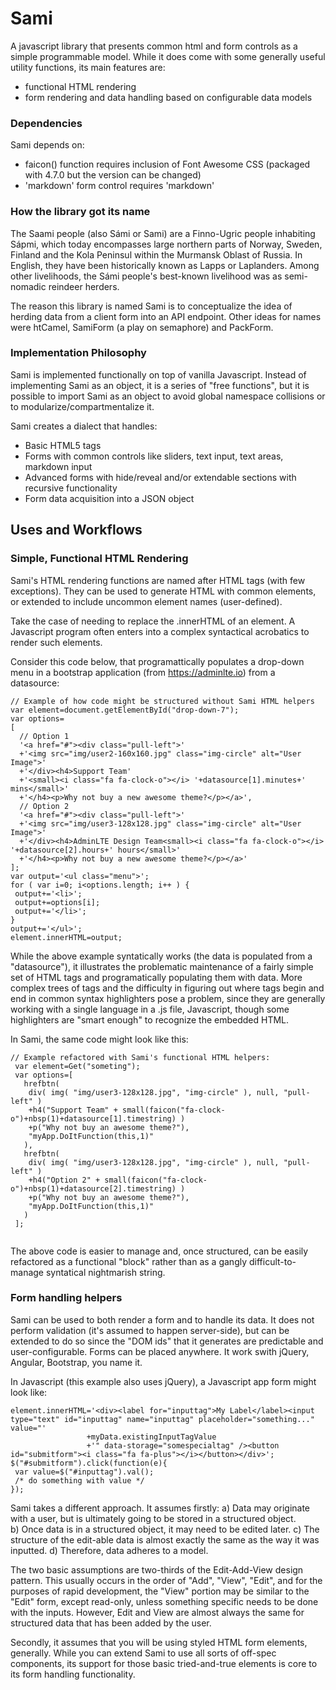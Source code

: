 # Sami
A javascript library that presents common html and form controls as a simple programmable model.  While it does come with some generally useful utility functions, its main features are:
* functional HTML rendering
* form rendering and data handling based on configurable data models

### Dependencies

Sami depends on:
* faicon() function requires inclusion of Font Awesome CSS (packaged with 4.7.0 but the version can be changed)
* 'markdown' form control requires 'markdown'

### How the library got its name

The Saami people (also Sámi or Sami) are a Finno-Ugric people inhabiting Sápmi, which today encompasses large northern parts of Norway, Sweden, Finland and the Kola Peninsul within the Murmansk Oblast of Russia.  In English, they have been historically known as Lapps or Laplanders.  Among other livelihoods, the Sámi people's best-known livelihood was as semi-nomadic reindeer herders. 

The reason this library is named Sami is to conceptualize the idea of herding data from a client form into an API endpoint.  Other ideas for names were htCamel, SamiForm (a play on semaphore) and PackForm.

### Implementation Philosophy

Sami is implemented functionally on top of vanilla Javascript.  Instead of implementing Sami as an object, it is a series of "free functions", but it is possible to import Sami as an object to avoid global namespace collisions or to modularize/compartmentalize it.

Sami creates a dialect that handles:
* Basic HTML5 tags
* Forms with common controls like sliders, text input, text areas, markdown input
* Advanced forms with hide/reveal and/or extendable sections with recursive functionality
* Form data acquisition into a JSON object

## Uses and Workflows

### Simple, Functional HTML Rendering

Sami's HTML rendering functions are named after HTML tags (with few exceptions).  They can be used to generate HTML with common elements, or extended to include uncommon element names (user-defined).

Take the case of needing to replace the .innerHTML of an element.  A Javascript program often enters into a complex syntactical acrobatics to render such elements.

Consider this code below, that programattically populates a drop-down menu in a bootstrap application (from https://adminlte.io) from a datasource:

```
// Example of how code might be structured without Sami HTML helpers
var element=document.getElementById("drop-down-7");
var options=
[
  // Option 1
  '<a href="#"><div class="pull-left">'
  +'<img src="img/user2-160x160.jpg" class="img-circle" alt="User Image">'
  +'</div><h4>Support Team'
  +'<small><i class="fa fa-clock-o"></i> '+datasource[1].minutes+' mins</small>'
  +'</h4><p>Why not buy a new awesome theme?</p></a>',
  // Option 2
  '<a href="#"><div class="pull-left">'
  +'<img src="img/user3-128x128.jpg" class="img-circle" alt="User Image">'
  +'</div><h4>AdminLTE Design Team<small><i class="fa fa-clock-o"></i> '+datasource[2].hours+' hours</small>'
  +'</h4><p>Why not buy a new awesome theme?</p></a>'
];
var output='<ul class="menu">';
for ( var i=0; i<options.length; i++ ) {
 output+='<li>';
 output+=options[i];
 output+='</li>';
}
output+='</ul>';
element.innerHTML=output;
```

While the above example syntatically works (the data is populated from a "datasource"), it illustrates the problematic maintenance of a fairly simple set of HTML tags and programatically populating them with data.  More complex trees of tags and the difficulty in figuring out where tags begin and end in common syntax highlighters pose a problem, since they are generally working with a single language in a .js file, Javascript, though some highlighters are "smart enough" to recognize the embedded HTML.

In Sami, the same code might look like this:

```
// Example refactored with Sami's functional HTML helpers:
 var element=Get("someting");
 var options=[
   hrefbtn( 
    div( img( "img/user3-128x128.jpg", "img-circle" ), null, "pull-left" )
    +h4("Support Team" + small(faicon("fa-clock-o")+nbsp(1)+datasource[1].timestring) )
    +p("Why not buy an awesome theme?"),
    "myApp.DoItFunction(this,1)"
   ),
   hrefbtn( 
    div( img( "img/user3-128x128.jpg", "img-circle" ), null, "pull-left" )
    +h4("Option 2" + small(faicon("fa-clock-o")+nbsp(1)+datasource[2].timestring) )
    +p("Why not buy an awesome theme?"),
    "myApp.DoItFunction(this,1)"
   )
 ];
   
```

The above code is easier to manage and, once structured, can be easily refactored as a functional "block" rather than as a gangly difficult-to-manage syntatical nightmarish string.

### Form handling helpers

Sami can be used to both render a form and to handle its data.  It does not perform validation (it's assumed to happen server-side), but can be extended to do so since the "DOM ids" that it generates are predictable and user-configurable.   Forms can be placed anywhere.  It work swith jQuery, Angular, Bootstrap, you name it.

In Javascript (this example also uses jQuery), a Javascript app form might look like:
```
element.innerHTML='<div><label for="inputtag">My Label</label><input type="text" id="inputtag" name="inputtag" placeholder="something..." value="'
                 +myData.existingInputTagValue
                 +'" data-storage="somespecialtag" /><button id="submitform"><i class="fa fa-plus"></i></button></div>';
$("#submitform").click(function(e){
 var value=$("#inputtag").val();
 /* do something with value */
});
```

Sami takes a different approach.  It assumes firstly:
a) Data may originate with a user, but is ultimately going to be stored in a structured object.  
b) Once data is in a structured object, it may need to be edited later.
c) The structure of the edit-able data is almost exactly the same as the way it was inputted.
d) Therefore, data adheres to a model.

The two basic assumptions are two-thirds of the Edit-Add-View design pattern.  This usually occurs in the order of "Add", "View", "Edit", and for the purposes of rapid development, the "View" portion may be similar to the "Edit" form, except read-only, unless something specific needs to be done with the inputs.  However, Edit and View are almost always the same for structured data that has been added by the user.

Secondly, it assumes that you will be using styled HTML form elements, generally.  While you can extend Sami to use all sorts of off-spec components, its support for those basic tried-and-true elements is core to its form handling functionality.
